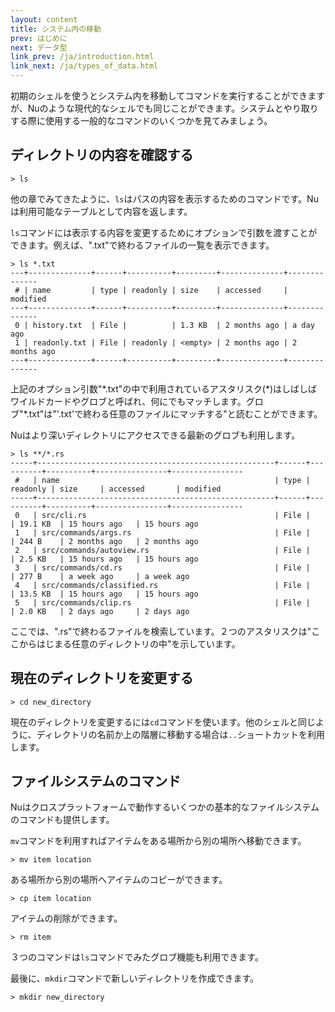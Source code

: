 ```yaml
---
layout: content
title: システム内の移動
prev: はじめに
next: データ型
link_prev: /ja/introduction.html
link_next: /ja/types_of_data.html
---
```


初期のシェルを使うとシステム内を移動してコマンドを実行することができますが、Nuのような現代的なシェルでも同じことができます。システムとやり取りする際に使用する一般的なコマンドのいくつかを見てみましょう。

## ディレクトリの内容を確認する

```
> ls
```

他の章でみてきたように、`ls`はパスの内容を表示するためのコマンドです。Nuは利用可能なテーブルとして内容を返します。

`ls`コマンドには表示する内容を変更するためにオプションで引数を渡すことができます。例えば、".txt"で終わるファイルの一覧を表示できます。

```
> ls *.txt
---+--------------+------+----------+---------+--------------+--------------
 # | name         | type | readonly | size    | accessed     | modified
---+--------------+------+----------+---------+--------------+--------------
 0 | history.txt  | File |          | 1.3 KB  | 2 months ago | a day ago
 1 | readonly.txt | File | readonly | <empty> | 2 months ago | 2 months ago
---+--------------+------+----------+---------+--------------+--------------
```

上記のオプション引数"\*.txt"の中で利用されているアスタリスク(\*)はしばしばワイルドカードやグロブと呼ばれ、何にでもマッチします。グロブ"\*.txt"は"'.txt'で終わる任意のファイルにマッチする"と読むことができます。

Nuはより深いディレクトリにアクセスできる最新のグロブも利用します。

```
> ls **/*.rs
-----+-----------------------------------------------------+------+----------+----------+----------------+----------------
 #   | name                                                | type | readonly | size     | accessed       | modified
-----+-----------------------------------------------------+------+----------+----------+----------------+----------------
 0   | src/cli.rs                                          | File |          | 19.1 KB  | 15 hours ago   | 15 hours ago
 1   | src/commands/args.rs                                | File |          | 244 B    | 2 months ago   | 2 months ago
 2   | src/commands/autoview.rs                            | File |          | 2.5 KB   | 15 hours ago   | 15 hours ago
 3   | src/commands/cd.rs                                  | File |          | 277 B    | a week ago     | a week ago
 4   | src/commands/classified.rs                          | File |          | 13.5 KB  | 15 hours ago   | 15 hours ago
 5   | src/commands/clip.rs                                | File |          | 2.0 KB   | 2 days ago     | 2 days ago
 ```

 ここでは、".rs"で終わるファイルを検索しています。２つのアスタリスクは"ここからはじまる任意のディレクトリの中"を示しています。

## 現在のディレクトリを変更する

```
> cd new_directory
```

現在のディレクトリを変更するには`cd`コマンドを使います。他のシェルと同じように、ディレクトリの名前か上の階層に移動する場合は`..`ショートカットを利用します。

## ファイルシステムのコマンド

Nuはクロスプラットフォームで動作するいくつかの基本的なファイルシステムのコマンドも提供します。

`mv`コマンドを利用すればアイテムをある場所から別の場所へ移動できます。

```
> mv item location
```

ある場所から別の場所へアイテムのコピーができます。

```
> cp item location
```

アイテムの削除ができます。

```
> rm item
```

３つのコマンドは`ls`コマンドでみたグロブ機能も利用できます。

最後に、`mkdir`コマンドで新しいディレクトリを作成できます。

```
> mkdir new_directory
```
